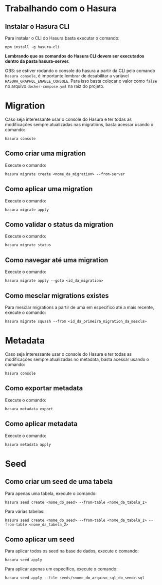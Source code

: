 # Trabalhando com o Hasura

## Instalar o Hasura CLI

Para instalar o CLI do Hasura basta executar o comando:

```
npm install -g hasura-cli
```

**Lembrando que os comandos do Hasura CLI devem ser executados dentro da pasta hasura-server.**

OBS: se estiver rodando o console do hasura a partir da CLI pelo comando `hasura console`, é importante lembrar de desabilitar a variável
`HASURA_GRAPHQL_ENABLE_CONSOLE`. Para isso basta colocar o valor como `false` no arquivo `docker-compose.yml` na raiz do projeto.

# Migration

Caso seja interessante usar o console do Hasura e ter todas as modificações sempre atualizadas nas migrations, basta acessar usando o comando:

```
hasura console
```

## Como criar uma migration

Execute o comando:

```
hasura migrate create <nome_da_migration> --from-server
```

## Como aplicar uma migration

Execute o comando:

```
hasura migrate apply
```

## Como validar o status da migration

Execute o comando:

```
hasura migrate status
```

## Como navegar até uma migration

Execute o comando:

```
hasura migrate apply --goto <id_da_migration>
```

## Como mesclar migrations existes

Para mesclar migrations a partir de uma em específico até a mais recente, execute o comando:

```
hasura migrate squash --from <id_da_primeira_migration_da_mescla>
```

# Metadata

Caso seja interessante usar o console do Hasura e ter todas as modificações sempre atualizadas no metadata, basta acessar usando o comando:

```
hasura console
```

## Como exportar metadata

Execute o comando:

```
hasura metadata export
```

## Como aplicar metadata

Execute o comando:

```
hasura metadata apply
```

# Seed

## Como criar um seed de uma tabela

Para apenas uma tabela, execute o comando:

```
hasura seed create <nome_do_seed> --from-table <nome_da_tabela_1>
```

Para várias tabelas:

```
hasura seed create <nome_do_seed> --from-table <nome_da_tabela_1> --from-table <nome_da_tabela_2>
```

## Como aplicar um seed

Para aplicar todos os seed na base de dados, execute o comando:

```
hasura seed apply
```

Para aplicar apenas um específico, execute o comando:

```
hasura seed apply --file seeds/<nome_do_arquivo_sql_do_seed>.sql
```
